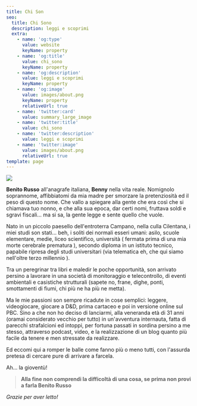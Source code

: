 ```yaml
---
title: Chi Son
seo:
  title: Chi Sono
  description: leggi e scoprimi
  extra:
    - name: 'og:type'
      value: website
      keyName: property
    - name: 'og:title'
      value: chi_sono
      keyName: property
    - name: 'og:description'
      value: leggi e scoprimi
      keyName: property
    - name: 'og:image'
      value: images/about.png
      keyName: property
      relativeUrl: true
    - name: 'twitter:card'
      value: summary_large_image
    - name: 'twitter:title'
      value: chi_sono
    - name: 'twitter:description'
      value: leggi e scoprimi
    - name: 'twitter:image'
      value: images/about.png
      relativeUrl: true
template: page
---
```

![](images/F9948E56-E51F-4938-A4B4-560E74E543CC2021-11-20\_22-01-24\_865.jpg)

**Benito Russo** all'anagrafe italiana, **Benny** nella vita reale. Nomignolo soprannome, affibbiatomi da mia madre per smorzare la pretenziosità ed il peso di questo nome. Che vallo a spiegare alla gente che era così che si chiamava tuo nonno, e che alla sua epoca, dar certi nomi, fruttava soldi e sgravi fiscali... ma si sa, la gente legge e sente quello che vuole. 

Nato in un piccolo paesello dell'entroterra Campano, nella culla Cilentana, i miei studi son stati... beh, i soliti dei normali esseri umani: asilo, scuole 
elementare, medie, liceo scientifico, università ( fermata prima di una mia morte cerebrale prematura ), secondo diploma in un istituto tecnico,
 papabile ripresa degli studi universitari (via telematica eh, che qui siamo nell'oltre terzo millennio ).

Tra un peregrinar tra libri e maledir le poche opportunità, son arrivato persino a lavorare in una società di monitoraggio e telecontrollo, di eventi ambientali e casistiche strutturali (sapete no, frane, dighe, ponti, smottamenti di fiumi, chi più ne ha più ne metta).

Ma le mie passioni son sempre ricadute in cose semplici: leggere, videogiocare, giocare a D\&D, prima cartaceo e poi in versione online sul PBC. Sino a che non ho deciso di lanciarmi, alla veneranda età di 31 anni (oramai considerato vecchio per tutto) in un'avventura internauta, fatta di parecchi strafalcioni ed intoppi, per fortuna passati in sordina persino a me stesso, attraverso podcast, video, e la realizzazione di un blog quanto più facile da tenere e men stressate da realizzare.

Ed eccomi qui a romper le balle come fanno più o meno tutti, con l'assurda pretesa di cercare pure di arrivare a farcela.


Ah... la gioventù!

> **Alla fine non comprendi la difficoltà di una cosa, se prima non provi a farla  Benito Russo**

*Grazie per aver letto!*
